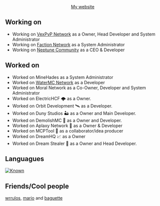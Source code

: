 <div align="center">
  <a href=https://jsexp.wtf>My website</a>
</div>

## Working on
- Working on [VexPvP Network](https://discord.vexpvp.club) as a Owner, Head Developer and System Administrator
- Working on [Faction Network](https://discord.gg/faction) as a System Administrator
- Working on [Neptune Community](https://discord.gg/Y3wtcd68WB) as a CEO & Developer

## Worked on
- Worked on MineHades as a System Administrator
- Worked on [WaterMC Network](https://discord.watermc.gg) as a Developer
- Worked on Moral Network as a Co-Owner, Developer and System Administrator
- Worked on ElectricHCF 🌩️ as a Owner.
- Worked on Orbit Development 🛰️ as a Developer.
- Worked on Duny Studios 🏜️ as a Owner and Main Developer.
- Worked on DemolishMC 🔨 as a Owner and Developer.
- Worked on Aplaxy Network 🐍 as a Owner & Developer
- Worked on MCPTool 🧨 as a collaborator/idea producer
- Worked on DreamHQ 📈 as a Owner
- Worked on Dream Stealer 💭 as a Owner and Head Developer.

## Languagues

[![Known](https://skillicons.dev/icons?i=python,java,javascript,mysql,mongo,redis,flask,express,nginx)](https://skillicons.dev)

## Friends/Cool people
[wrrulos](https://github.com/wrrulos), [mario](https://github.com/PerroDev) and [baguette](https://github.com/ZenKun-04)
